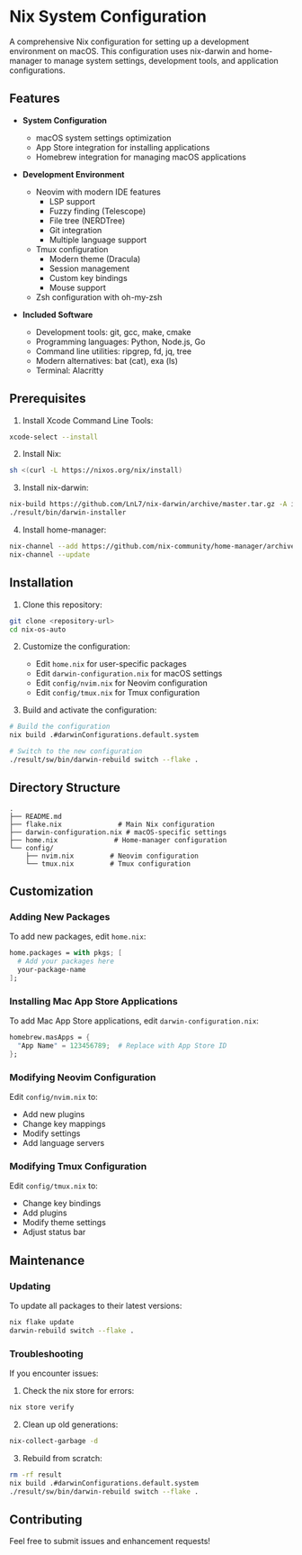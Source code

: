 # Nix System Configuration

A comprehensive Nix configuration for setting up a development environment on macOS. This configuration uses nix-darwin and home-manager to manage system settings, development tools, and application configurations.

## Features

- **System Configuration**
  - macOS system settings optimization
  - App Store integration for installing applications
  - Homebrew integration for managing macOS applications

- **Development Environment**
  - Neovim with modern IDE features
    * LSP support
    * Fuzzy finding (Telescope)
    * File tree (NERDTree)
    * Git integration
    * Multiple language support
  - Tmux configuration
    * Modern theme (Dracula)
    * Session management
    * Custom key bindings
    * Mouse support
  - Zsh configuration with oh-my-zsh

- **Included Software**
  - Development tools: git, gcc, make, cmake
  - Programming languages: Python, Node.js, Go
  - Command line utilities: ripgrep, fd, jq, tree
  - Modern alternatives: bat (cat), exa (ls)
  - Terminal: Alacritty

## Prerequisites

1. Install Xcode Command Line Tools:
```bash
xcode-select --install
```

2. Install Nix:
```bash
sh <(curl -L https://nixos.org/nix/install)
```

3. Install nix-darwin:
```bash
nix-build https://github.com/LnL7/nix-darwin/archive/master.tar.gz -A installer
./result/bin/darwin-installer
```

4. Install home-manager:
```bash
nix-channel --add https://github.com/nix-community/home-manager/archive/master.tar.gz home-manager
nix-channel --update
```

## Installation

1. Clone this repository:
```bash
git clone <repository-url>
cd nix-os-auto
```

2. Customize the configuration:
   - Edit `home.nix` for user-specific packages
   - Edit `darwin-configuration.nix` for macOS settings
   - Edit `config/nvim.nix` for Neovim configuration
   - Edit `config/tmux.nix` for Tmux configuration

3. Build and activate the configuration:
```bash
# Build the configuration
nix build .#darwinConfigurations.default.system

# Switch to the new configuration
./result/sw/bin/darwin-rebuild switch --flake .
```

## Directory Structure

```
.
├── README.md
├── flake.nix              # Main Nix configuration
├── darwin-configuration.nix # macOS-specific settings
├── home.nix              # Home-manager configuration
└── config/
    ├── nvim.nix         # Neovim configuration
    └── tmux.nix         # Tmux configuration
```

## Customization

### Adding New Packages

To add new packages, edit `home.nix`:
```nix
home.packages = with pkgs; [
  # Add your packages here
  your-package-name
];
```

### Installing Mac App Store Applications

To add Mac App Store applications, edit `darwin-configuration.nix`:
```nix
homebrew.masApps = {
  "App Name" = 123456789;  # Replace with App Store ID
};
```

### Modifying Neovim Configuration

Edit `config/nvim.nix` to:
- Add new plugins
- Change key mappings
- Modify settings
- Add language servers

### Modifying Tmux Configuration

Edit `config/tmux.nix` to:
- Change key bindings
- Add plugins
- Modify theme settings
- Adjust status bar

## Maintenance

### Updating

To update all packages to their latest versions:
```bash
nix flake update
darwin-rebuild switch --flake .
```

### Troubleshooting

If you encounter issues:
1. Check the nix store for errors:
```bash
nix store verify
```

2. Clean up old generations:
```bash
nix-collect-garbage -d
```

3. Rebuild from scratch:
```bash
rm -rf result
nix build .#darwinConfigurations.default.system
./result/sw/bin/darwin-rebuild switch --flake .
```

## Contributing

Feel free to submit issues and enhancement requests!
